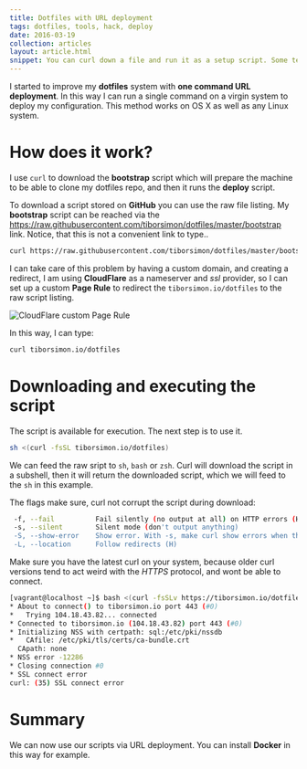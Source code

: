 ```yaml
---
title: Dotfiles with URL deployment
tags: dotfiles, tools, hack, deploy
date: 2016-03-19
collection: articles
layout: article.html
snippet: You can curl down a file and run it as a setup script. Some tech companies use this approach too.
---
```


I started to improve my __dotfiles__ system with __one command URL deployment__. In this way I can run a single command on a virgin system to deploy my configuration. This method works on OS X as well as any Linux system.

# How does it work?

I use `curl` to download the __bootstrap__ script which will prepare the machine to be able to clone my dotfiles repo, and then it runs the __deploy__ script.

To download a script stored on __GitHub__ you can use the raw file listing. My __bootstrap__ script can be reached via the <a href="https://raw.githubusercontent.com/tiborsimon/dotfiles/master/bootstrap" target="_blank">https://raw.githubusercontent.com/tiborsimon/dotfiles/master/bootstrap</a> link. Notice, that this is not a convenient link to type..

``` bash
curl https://raw.githubusercontent.com/tiborsimon/dotfiles/master/bootstrap
```

I can take care of this problem by having a custom domain, and creating a redirect, I am using __CloudFlare__ as a nameserver and _ssl_ provider, so I can set up a custom __Page Rule__ to redirect the `tiborsimon.io/dotfiles` to the raw script listing.

<div class="gallery">
  <img class="jslghtbx-thmb" src="/images/articles/dotfiles/custom-page-forward-rule.png" alt="CloudFlare custom Page Rule" data-jslghtbx data-jslghtbx-caption="CloudFlare custom Page Rule" data-jslghtbx-group="dotfiles-group-01" />
</div>

In this way, I can type:

``` bash
curl tiborsimon.io/dotfiles
```

# Downloading and executing the script

The script is available for execution. The next step is to use it.

``` bash
sh <(curl -fsSL tiborsimon.io/dotfiles)
```

We can feed the raw sript to `sh`, `bash` or `zsh`. Curl will download the script in a subshell, then it will return the downloaded script, which we will feed to the `sh` in this example.

The flags make sure, curl not corrupt the script during download:

``` bash
 -f, --fail          Fail silently (no output at all) on HTTP errors (H)
 -s, --silent        Silent mode (don't output anything)
 -S, --show-error    Show error. With -s, make curl show errors when they occur
 -L, --location      Follow redirects (H)
```

Make sure you have the latest curl on your system, because older curl versions tend to act weird with the _HTTPS_ protocol, and wont be able to connect.

``` bash
[vagrant@localhost ~]$ bash <(curl -fsSLv https://tiborsimon.io/dotfiles)
* About to connect() to tiborsimon.io port 443 (#0)
*   Trying 104.18.43.82... connected
* Connected to tiborsimon.io (104.18.43.82) port 443 (#0)
* Initializing NSS with certpath: sql:/etc/pki/nssdb
*   CAfile: /etc/pki/tls/certs/ca-bundle.crt
  CApath: none
* NSS error -12286
* Closing connection #0
* SSL connect error
curl: (35) SSL connect error
```

# Summary

We can now use our scripts via URL deployment. You can install __Docker__ in this way for example.

